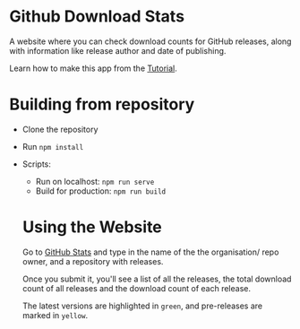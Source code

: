 # Github Download Stats
A website where you can check download counts for GitHub releases, along with information like release author and date of publishing.

Learn how to make this app from the <a href="https://aveeksaha.gitlab.io/post/github-download-counter-with-vue/" title="tutorial">Tutorial</a>.

# Building from repository
- Clone the repository
- Run `npm install`
- Scripts: 
  * Run on localhost: `npm run serve`
  * Build for production: `npm run build`   
  
  # Using the Website
  Go to <a href="https://githubstats.aveek.io" title="GithubStats">GitHub Stats</a> and type in the name of the the organisation/ repo owner, and a repository with releases. 
  
  Once you submit it, you'll see a list of all the releases, the total download count of all releases and the download count of each release. 
  
  The latest versions are highlighted in `green`, and pre-releases are marked in `yellow`.
